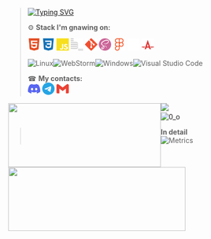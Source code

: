<!-- ![Привет](https://media1.giphy.com/media/XCxjzveGa47DOd8zuq/giphy.gif?cid=790b7611de029813e7755f93b988cc32a1f523ea712b7a8b&rid=giphy.gif&ct=g)
chore: readme 
-->
<!-- > [![Typing SVG](https://readme-typing-svg.herokuapp.com/?color=%e1fd2c&lines=👋+Hi+bro,+come+in!;I+am+RUS+student+WEB+plus+yandex+practicum.)](https://git.io/typing-svg)
[![Typing SVG](https://readme-typing-svg.herokuapp.com?color=%e1fd2c&lines=Hi,come+in.I+am+RUS+student+WEB+plus👋!)](https://git.io/typing-svg)   -->
> [![Typing SVG](https://readme-typing-svg.herokuapp.com?font=Orbitron&size=24&pause=1000&color=6816FF&center=%D0%BB%D0%BE%D0%B6%D1%8C&vCenter=%D0%BB%D0%BE%D0%B6%D1%8C&width=800&lines=Welcome+to+my+page+bro;I+am+Rus+%2C+a+student+faculty+Web%2B+of+the+Yandex+Practicum;I+have+a+great+desire+to+explore+the+world+of+programming;I+will+be+glad+to+meet+you)](https://git.io/typing-svg)    
> 
> ⚙️ **Stack I'm gnawing on:**    
> 
> [<img width="25" height="25" src="./icons/tech/html5.svg" alt="html5">](https://html5book.ru/)
> [<img width="25" height="25" src="./icons/tech/css.svg" alt="css">](https://html5css.ru/)
> [<img width="25" height="25" src="./icons/tech/js.svg" alt="JavaScript">](https://www.javascript.com/)
> [<img width="25" height="25" src="./icons/tech/bem.svg" alt="bem">](https://ru.bem.info/)
> [<img width="25" height="25" src="./icons/tech/git.svg" alt="git">](https://git-scm.com/)
> [<img width="25" height="25" src="./icons/tech/sass.svg" alt="sass">](https://sass-lang.com/)
> [<img width="25" height="25" src="./icons/tech/figma.svg" alt="figma">](https://www.figma.com/)
> [<img width="25" height="25" src="./icons/tech/github.svg" alt="github">](https://github.com/)
> [<img width="25" height="25" src="./icons/tech/autoprefixer.svg" alt="autoprefixer">](https://autoprefixer.github.io/)
> <!-- <img width="25" height="25" src="./icons/tech/ws.svg" alt="ws">
> <img width="25" height="25" src="./icons/tech/vsc.svg" alt="vsc"> -->
>
>
> ![Linux](https://img.shields.io/badge/Linux-FCC624?style=for-the-badge&logo=linux&logoColor=black)![WebStorm](https://img.shields.io/badge/webstorm-143?style=for-the-badge&logo=webstorm&logoColor=white&color=black)![Windows](https://img.shields.io/badge/Windows-35358d?style=for-the-badge&logo=windows&logoColor=white)![Visual Studio Code](https://img.shields.io/badge/Visual%20Studio%20Code-white.svg?style=for-the-badge&logo=visual-studio-code&logoColor=0078d7)
>
> ☎ **My contacts:**  
> [<img src="./icons/contacts/discord.svg" width="25px" height="25px">](https://discordapp.com/users/375374301362257920/)
> [<img src="./icons/contacts/telegram.svg" width="25px" height="25px">](https://t.me/RUS29TAM)
> [<img src="./icons/contacts/gmail.svg" width="25px" height="25px">](mailto:g9212922232@gmail.com)
<!-- > [<img src="./icons/contacts/whatsup.svg" width="25px" height="25px">](phone:+79212922232) -->

<div>
      <a href="https://github-readme-stats.vercel.app/api/top-langs/?username=RUS29TAM&layout=compact&theme=react">
        <img align="left" height="130" style="width: 310px;" src="https://github-readme-stats.vercel.app/api/top-langs/?username=RUS29TAM&layout=compact&theme=react" />
      </a><a href="https://github-readme-stats.vercel.app/api?username=RUS29TAM&hide=contribs&show_icons=true&theme=react">
        <img align="left" height="130" style="width: 360px;" src="https://github-readme-stats.vercel.app/api?username=RUS29TAM&hide=contribs&show_icons=true&theme=react" />
   </a>
</div>
<!-- 
![](https://github-profile-summary-cards.vercel.app/api/cards/most-commit-language?username=RUS29TAM&theme=solarized_dark)![](https://github-profile-summary-cards.vercel.app/api/cards/repos-per-language?username=RUS29TAM&theme=solarized_dark)   -->
<!-- 
![](https://github-profile-summary-cards.vercel.app/api/cards/stats?username=RUS29TAM&theme=solarized_dark)![](https://github-profile-summary-cards.vercel.app/api/cards/productive-time?username=RUS29TAM&theme=solarized_dark)   -->

![](https://github-profile-summary-cards.vercel.app/api/cards/profile-details?username=RUS29TAM&theme=solarized_dark)  
![0_о](https://komarev.com/ghpvc/?username=RUS29TAM)
> **In detail**    
![Metrics](https://metrics.lecoq.io/RUS29TAM?template=classic&base.header=0&followup=1&achievements=1&fortune=1&base=header%2C%20activity%2C%20community%2C%20repositories%2C%20metadata&base.indepth=false&base.hireable=false&followup=false&followup.sections=repositories&followup.indepth=true&followup.archived=true&achievements=false&achievements.threshold=C&achievements.secrets=true&achievements.display=compact&achievements.limit=0&fortune=false&config.timezone=Europe%2FMoscow)
<!-- <div>
  <a href="https://www.codewars.com/users/RUS29TAM/badges/large" target="_blank">
    <img src="https://www.codewars.com/users/RUS29TAM/badges/large" alt="Codewars"/>
  </a>
</div> -->

<!--
**RUS29TAM/RUS29TAM** is a ✨ _special_ ✨ repository because its `README.md` (this file) appears on your GitHub profile.

Here are some ideas to get you started:

- 🔭 I’m currently working on ...
- 🌱 I’m currently learning ...
- 👯 I’m looking to collaborate on ...
- 🤔 I’m looking for help with ...
- 💬 Ask me about ...
- 📫 How to reach me: ...
- 😄 Pronouns: ...
- ⚡ Fun fact: ...

visual data generator - https://metrics.lecoq.io/embed
a running line generator https://readme-typing-svg.herokuapp.com/demo/

![Notion](https://img.shields.io/badge/Notion-%23000000.svg?style=for-the-badge&logo=notion&logoColor=white)
![CodePen](https://img.shields.io/badge/Codepen-000000?style=for-the-badge&logo=codepen&logoColor=white)
![Stack Overflow](https://img.shields.io/badge/-Stackoverflow-FE7A16?style=for-the-badge&logo=stack-overflow&logoColor=white)
![Codewars](https://img.shields.io/badge/Codewars-B1361E?style=for-the-badge&logo=codewars&logoColor=grey)
![MDN Web Docs](https://img.shields.io/badge/MDN_Web_Docs-black?style=for-the-badge&logo=mdnwebdocs&logoColor=white)
<code>
<img width="25" height="25" src="./icons/tech/js.svg" alt="JavaScript">
<img width="25" height="25" src="./icons/tech/html5.svg" alt="html5">
<img width="25" height="25" src="./icons/tech/css.svg" alt="css">
<img width="25" height="25" src="./icons/tech/sass.svg" alt="sass">
<img width="25" height="25" src="./icons/tech/git.svg" alt="git">
<img width="25" height="25" src="./icons/tech/bem.svg" alt="bem">
<img width="25" height="25" src="./icons/tech/autoprefixer.svg" alt="autoprefixer">
<img width="25" height="25" src="./icons/tech/figma.svg" alt="figma">
<img width="25" height="25" src="./icons/tech/github.svg" alt="github">
<img width="25" height="25" src="./icons/tech/ws.svg" alt="ws">
<img width="25" height="25" src="./icons/tech/vsc.svg" alt="vsc">
</code>

![JavaScript](https://img.shields.io/badge/javascript-%23323330.svg?style=for-the-badge&logo=javascript&logoColor=%23F7DF1E)
![HTML5](https://img.shields.io/badge/html5-%23E34F26.svg?style=for-the-badge&logo=html5&logoColor=white)
![CSS3](https://img.shields.io/badge/css3-%231572B6.svg?style=for-the-badge&logo=css3&logoColor=white)
![GitHub](https://img.shields.io/badge/github-%23121011.svg?style=for-the-badge&logo=github&logoColor=white)
![SASS](https://img.shields.io/badge/SASS-hotpink.svg?style=for-the-badge&logo=SASS&logoColor=white)
![Git](https://img.shields.io/badge/git-%23F05033.svg?style=for-the-badge&logo=git&logoColor=white)
![Figma](https://img.shields.io/badge/figma-%23F24E1E.svg?style=for-the-badge&logo=figma&logoColor=white)
![Jira](https://img.shields.io/badge/jira-%230A0FFF.svg?style=for-the-badge&logo=jira&logoColor=white)
-->
